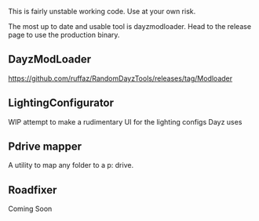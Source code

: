 This is fairly unstable working code. Use at your own risk. 

The most up to date and usable tool is dayzmodloader. Head to the release page to use the production binary.

## DayzModLoader
https://github.com/ruffaz/RandomDayzTools/releases/tag/Modloader

## LightingConfigurator
WIP attempt to make a rudimentary UI for the lighting configs Dayz uses

## Pdrive mapper
A utility to map any folder to a p: drive.

## Roadfixer
Coming Soon


